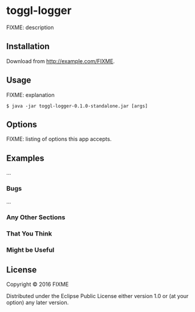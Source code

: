 # toggl-logger

FIXME: description

## Installation

Download from http://example.com/FIXME.

## Usage

FIXME: explanation

    $ java -jar toggl-logger-0.1.0-standalone.jar [args]

## Options

FIXME: listing of options this app accepts.

## Examples

...

### Bugs

...

### Any Other Sections
### That You Think
### Might be Useful

## License

Copyright © 2016 FIXME

Distributed under the Eclipse Public License either version 1.0 or (at
your option) any later version.
